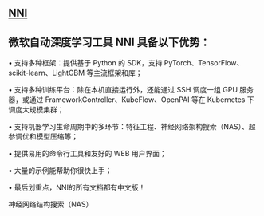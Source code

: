 ## [NNI](https://github.com/microsoft/nni/)

## 微软自动深度学习工具 NNI 具备以下优势：

• 支持多种框架：提供基于 Python 的 SDK，支持 PyTorch、TensorFlow、scikit-learn、LightGBM 等主流框架和库；

• 支持多种训练平台：除在本机直接运行外，还能通过 SSH 调度一组 GPU 服务器，或通过 FrameworkController、KubeFlow、OpenPAI 等在 Kubernetes 下调度大规模集群；

• 支持机器学习生命周期中的多环节：特征工程、神经网络架构搜索（NAS）、超参调优和模型压缩等；

• 提供易用的命令行工具和友好的 WEB 用户界面；

• 大量的示例能帮助你很快上手；

• 最后划重点，NNI的所有文档都有中文版！

神经网络结构搜索（NAS）